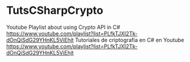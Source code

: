 # TutsCSharpCrypto
Youtube Playlist about using Crypto API in C# https://www.youtube.com/playlist?list=PLfkTJXI2Tk-dOnQiSdG29YHnKL5ViEhjt
Tutoriales de criptografía en C# en Youtube https://www.youtube.com/playlist?list=PLfkTJXI2Tk-dOnQiSdG29YHnKL5ViEhjt
